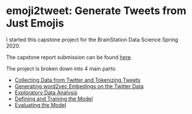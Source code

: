 # emoji2tweet: Generate Tweets from Just Emojis

I started this capstone project for the BrainStation Data Science Spring 2020.

The capstone report submission can be found [here](Emoji2Tweet_Capstone_Report_Submission.pdf).

The project is broken down into 4 main parts:
- [Collecting Data from Twitter and Tokenizing Tweets](twitter_data_collection)
- [Generating word2vec Embedings on the Twitter Data](word2vec)
- [Exploratory Data Analysis](notebooks/EDA.ipynb)
- [Defining and Training the Model](notebook/emoji2tweet_training.ipynb)
- [Evaluating the Model](notebook/emoji2tweet_evaluation.ipynb)
